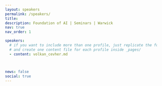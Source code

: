 ```yaml
---
layout: speakers
permalink: /speakers/
title: 
description: Foundation of AI | Seminars | Warwick
nav: true
nav_order: 1

speakers: 
  # if you want to include more than one profile, just replicate the following block
  # and create one content file for each profile inside _pages/
  - content: volkan_cevher.md
    
 

news: false
social: true
---
```

